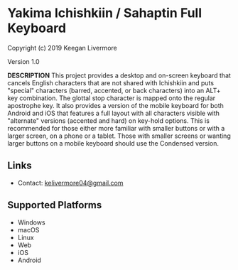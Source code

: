 Yakima Ichishkiin / Sahaptin Full Keyboard 
=====================

Copyright (c) 2019 Keegan Livermore

Version 1.0

__DESCRIPTION__
This project provides a desktop and on-screen keyboard that cancels English characters that are not shared with Ichishkiin and puts "special" characters (barred, accented, or back characters) into an ALT+ key combination. The glottal stop character is mapped onto the regular apostrophe key. It also provides a version of the mobile keyboard for both Android and iOS that features a full layout with all characters visible with "alternate" versions (accented and hard) on key-hold options. This is recommended for those either more familiar with smaller buttons or with a larger screen, on a phone or a tablet. Those with smaller screens or wanting larger buttons on a mobile keyboard should use the Condensed version.

Links
-----

 * Contact:  kelivermore04@gmail.com

Supported Platforms
-------------------
 * Windows
 * macOS
 * Linux
 * Web
 * iOS
 * Android

 